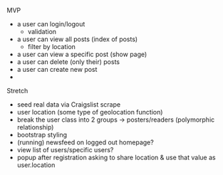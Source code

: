 MVP
- a user can login/logout
    - validation
- a user can view all posts (index of posts)
    - filter by location
- a user can view a specific post (show page)
- a user can delete (only their) posts
- a user can create new post
- 

Stretch 
- seed real data via Craigslist scrape
- user location (some type of geolocation function)
- break the user class into 2 groups -> posters/readers (polymorphic relationship)
- bootstrap styling
- (running) newsfeed on logged out homepage?
- view list of users/specific users?
- popup after registration asking to share location & use that value as user.location
